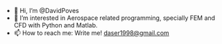 - 👋 Hi, I’m @DavidPoves
- 👀 I’m interested in Aerospace related programming, specially FEM and CFD with Python and Matlab.
- 📫 How to reach me: Write me! daser1998@gmail.com

<!---
DavidPoves/DavidPoves is a ✨ special ✨ repository because its `README.md` (this file) appears on your GitHub profile.
You can click the Preview link to take a look at your changes.
--->
